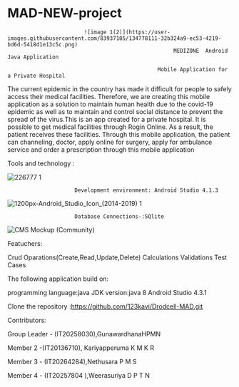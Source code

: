 # MAD-NEW-project
                            ![image 1(2)](https://user-images.githubusercontent.com/83937185/134778111-32b324a9-ec53-4219-bd6d-5418d1e13c5c.png)
                                                        MEDIZONE  Android Java Application  
                                
                                                   Mobile Application for a Private Hospital

The current epidemic in the country has made it difficult for people to safely access their medical facilities. Therefore, we are creating this mobile application as a solution to maintain human health due to the covid-19 epidemic as well as to maintain and control social distance to prevent the spread of the virus.This is an app created for a private hospital. It is possible to get medical facilities through Rogin Online. As a result, the patient receives these facilities. Through this mobile application, the patient can channeling, doctor, apply online for surgery, apply for ambulance service and order a prescription through this mobile application
        
  Tools and technology :
         
                   
![226777 1](https://user-images.githubusercontent.com/83937185/134777854-0a945e69-2f0f-43f0-bdb8-ca84f466aa75.png)
                         
                         Development environment: Android Studio 4.1.3




![1200px-Android_Studio_Icon_(2014-2019) 1](https://user-images.githubusercontent.com/83937185/134777857-e1edf891-013c-4474-a4a3-d64625c7266f.png)
    
 
                         Database Connections-:SQlite 
                         
![CMS Mockup (Community)](https://user-images.githubusercontent.com/83937185/134777862-1c476229-ace6-48e7-92b4-59de5eb662b6.png)

Featuchers:

  Crud Oparations(Create,Read,Update,Delete)
  Calculations
  Validations
  Test Cases  
  
The following application build on:

programming language:java 
JDK version:java 8
 Android Studio 4.3.1
 
Clone the repository :https://github.com/123kavi/Drodcell-MAD.git

Contributors:

Group Leader - (IT20258030),GunawardhanaHPMN

Member 2 -(IT20136710), Kariyapperuma K M K R

Member 3 - (IT20264284),Nethusara P M S

Member 4 - (IT20257804 ),Weerasuriya D P T N















